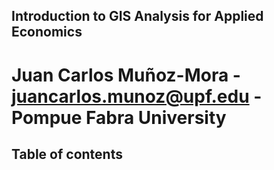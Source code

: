 ## Introduction to GIS Analysis for Applied Economics

# Juan Carlos Muñoz-Mora - juancarlos.munoz@upf.edu - Pompue Fabra University

## Table of contents
